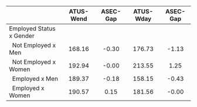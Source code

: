 
|                      |    ATUS-Wend |     ASEC-Gap |    ATUS-Wday |     ASEC-Gap |
| -------------------- | :----------: | :----------: | :----------: | :----------: |
| Employed Status x Gender |              |              |              |              |
| &nbsp;&nbsp;Not Employed x Men |       168.16 |        -0.30 |       176.73 |        -1.13 |
| &nbsp;&nbsp;Not Employed x Women |       192.94 |        -0.00 |       213.55 |         1.25 |
| &nbsp;&nbsp;Employed x Men |       189.37 |        -0.18 |       158.15 |        -0.43 |
| &nbsp;&nbsp;Employed x Women |       190.57 |         0.15 |       181.56 |        -0.00 |

